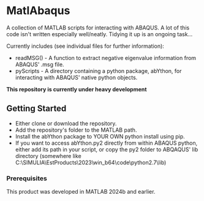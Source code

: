 # MatlAbaqus
A collection of MATLAB scripts for interacting with ABAQUS. 
A lot of this code isn't written especially well/neatly. Tidying it up is an ongoing task...

Currently includes (see individual files for further information):
- readMSG() - A function to extract negative eigenvalue information from ABAQUS' .msg file.
- pyScripts - A directory containing a python package, abYthon, for interacting with ABAQUS' native python objects.

**This repository is currently under heavy development**

## Getting Started

- Either clone or download the repository.
- Add the repository's folder to the MATLAB path.
- Install the abYthon package to YOUR OWN python install using pip.
- If you want to access abYthon.py2 directly from within ABAQUS python, either add its path in your script, or copy the py2 folder to ABQAQUS' lib directory (somewhere like C:\SIMULIA\EstProducts\2023\win_b64\code\python2.7\lib)

### Prerequisites

This product was developed in MATLAB 2024b and earlier.


